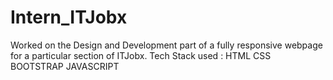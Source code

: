# Intern_ITJobx
Worked on the Design and Development part of a fully responsive webpage for a particular section of ITJobx.
Tech Stack used : HTML CSS BOOTSTRAP JAVASCRIPT
